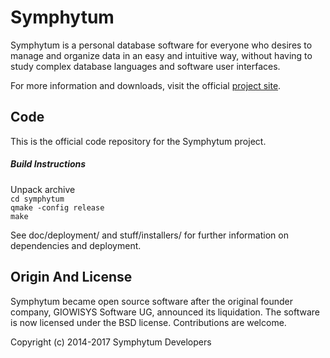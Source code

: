 Symphytum
=========

Symphytum is a personal database software for everyone who desires to manage and organize data in an easy and intuitive way, without having to study complex database languages and software user interfaces.    

For more information and downloads, visit the official [project site](http://giowck.github.io/symphytum/).      


Code
------------------
This is the official code repository for the Symphytum project.      

##### Build Instructions #####
Unpack archive   
`cd symphytum`   
`qmake -config release`   
`make`   

See doc/deployment/ and stuff/installers/ for further information on dependencies and deployment.


Origin And License
------------------

Symphytum became open source software after the original founder company, GIOWISYS Software UG, announced its liquidation.
The software is now licensed under the BSD license.
Contributions are welcome.    

Copyright (c) 2014-2017 Symphytum Developers

